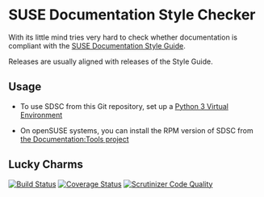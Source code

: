 # SUSE Documentation Style Checker

With its little mind tries very hard to check whether documentation is compliant with the
[SUSE Documentation Style Guide](https://github.com/SUSE/doc-styleguide).

Releases are usually aligned with releases of the Style Guide.


## Usage

* To use SDSC from this Git repository, set up a
  [Python 3 Virtual Environment](https://github.com/openSUSE/suse-doc-style-checker/wiki/Initializing-Python3-Virtual-Environment)

* On openSUSE systems, you can install the RPM version of SDSC from
  [the Documentation:Tools project](https://build.opensuse.org/project/show/Documentation:Tools)


## Lucky Charms

[![Build Status](https://travis-ci.org/openSUSE/suse-doc-style-checker.svg?branch=main)](https://travis-ci.org/openSUSE/suse-doc-style-checker)
[![Coverage Status](https://coveralls.io/repos/github/openSUSE/suse-doc-style-checker/badge.svg?branch=main)](https://coveralls.io/github/openSUSE/suse-doc-style-checker?branch=main)
[![Scrutinizer Code Quality](https://scrutinizer-ci.com/g/openSUSE/suse-doc-style-checker/badges/quality-score.png?b=main)](https://scrutinizer-ci.com/g/openSUSE/suse-doc-style-checker/?branch=main)
